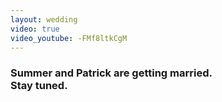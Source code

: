 ```yaml
---
layout: wedding
video: true
video_youtube: -FMf8ltkCgM
---
```


<h3 class="over">
  Summer and Patrick are getting married.
  <br>
  Stay tuned.
</h3>